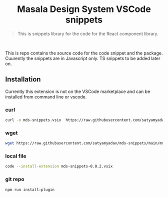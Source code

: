 
<h1 align="center">
  Masala Design System VSCode snippets
</h1>

> This is snippets library for the code for the React component library.

<br/>

This is repo contains the source code for the code snippet and the package.
Cuurently the snippets are in Javascript only. TS snippets to be added later on.



## Installation
Currently this extension is not on the VSCode marketplace and can be installed from command line or vscode. 

### curl
```bash
curl -o mds-snippets.vsix  https://raw.githubusercontent.com/satyamyadav/mds-snippets/main/mds-snippets-0.0.2.vsix |  code --install-extension mds-snippets.vsix
```

### wget
```bash
wget https://raw.githubusercontent.com/satyamyadav/mds-snippets/main/mds-snippets-0.0.2.vsix &&  code --install-extension mds-snippets-0.0.2.vsix
```

### local file
```bash
code --install-extension mds-snippets-0.0.2.vsix
```

### git repo

```bash
npm run install:plugin
```